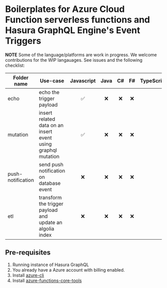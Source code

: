 # Boilerplates for Azure Cloud Function serverless functions and Hasura GraphQL Engine's Event Triggers

**NOTE**
Some of the language/platforms are work in progress. We welcome contributions for the WIP langauages. See issues and the following checklist:

| Folder name | Use-case| Javascript | Java | C# | F# | TypeScript | Python | PHP  
|-------------|---------|:--------:|:------:|:----:|:---:|:-------:|:------:|:---:
| echo | echo the trigger payload  | ✅ | ❌ | ❌ | ❌ 
| mutation | insert related data on an insert event using graphql mutation | ✅ | ❌ | ❌ | ❌ 
| push-notification | send push notification on database event | ❌ | ❌ | ❌ | ❌ 
| etl | transform the trigger payload and update an algolia index | ❌ | ❌ | ❌ | ❌

## Pre-requisites
1. Running instance of Hasura GraphQL
2. You already have a Azure account with billing enabled.
3. Install [azure-cli](https://github.com/Azure/azure-cli)
4. Install [azure-functions-core-tools](https://github.com/Azure/azure-functions-core-tools)
